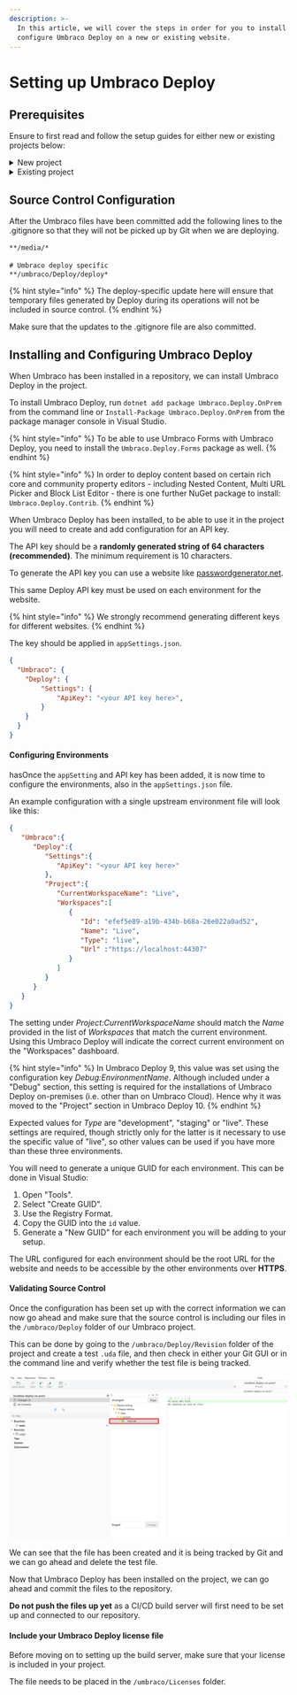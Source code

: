 ```yaml
---
description: >-
  In this article, we will cover the steps in order for you to install and
  configure Umbraco Deploy on a new or existing website.
---
```


# Setting up Umbraco Deploy

## Prerequisites

Ensure to first read and follow the setup guides for either new or existing projects below:

<details>

<summary>New project</summary>

Here we will cover how to install and set up Umbraco Deploy on a new website.

#### Requirement

* Visual Studio 2017 v15.9.6 or later
* Umbraco Deploy license
* SQL Server Database

**Set up the Git repository and Umbraco project**

The first step to get Umbraco Deploy up and running is to set up a GitHub repository. This will be where source code is stored, and, following the GitHub actions example, act as our environment where we will set up a CI/CD pipeline.

1. Using the Visual Studio template, set up a Github repository with a .gitignore file.
2. Clone down the repository to your local machine.
3. Create a new Umbraco project.
4. Run the project.
5. Choose to use a custom SQL connection string pointing to your local database.
6. Commit the files so they are ready to be pushed up once we have set up the build server.

When Umbraco has been installed in a repository, we can continue to install and configure Umbraco Deploy in the project.

</details>

<details>

<summary>Existing project</summary>

Here we will cover the steps in order for you to install Umbraco deploy on your already existing website with content.

We will cover how to install and set up Umbraco deploy on your website and how to generate the UDA files based on your production website's database.

#### Requirement

* Visual Studio 2017 v15.9.6 or later
* Umbraco Deploy license
* Copy of your production site's database
* Copy of views, CSS, and scripts folder from production

**Step 1: Install Umbraco Deploy on Existing site**

To install Umbraco Deploy on an existing site there are additional steps that need to be taken so Umbraco Deploy can run with your website. On an existing Umbraco website, there is already a set of Document Types, Templates, and Data Types with IDs in the database. In order for Umbraco Deploy to work with your website, you will need to make sure that these IDs are in sync between the different environments that you want to add to your setup.

1. Make a copy of the database on the production site.
2. Download your `/Views` folder as well as the folders holding your css files and scripts.

When the production database, folder, and files have been copied down, it's time to set up a git repository and a new Umbraco project.

**Step 2: Set up Git repository and Umbraco project**

The next step to get Umbraco Deploy up and running is to set up a repository and install Umbraco into it.

1. Set up a repository with a .gitignore file using the Visual Studio template.
2. Clone down the repository to your local machine.
3. Create a new Umbraco project.
4. Use the copy of your production Database when setting up the database for the empty project.
5. Add the `/Views` folder as well as the folders holding your css files and scripts.
6. Commit the files so they are ready to be pushed up once you have set up the build server.
7. Run the project.

When Umbraco has been installed in a repository, we can continue to install and configure Umbraco Deploy in the project.

</details>

## Source Control Configuration

After the Umbraco files have been committed add the following lines to the .gitignore so that they will not be picked up by Git when we are deploying.

```
**/media/*

# Umbraco deploy specific
**/umbraco/Deploy/deploy*
```

{% hint style="info" %}
The deploy-specific update here will ensure that temporary files generated by Deploy during its operations will not be included in source control.
{% endhint %}

Make sure that the updates to the .gitignore file are also committed.

## Installing and Configuring Umbraco Deploy

When Umbraco has been installed in a repository, we can install Umbraco Deploy in the project.

To install Umbraco Deploy, run `dotnet add package Umbraco.Deploy.OnPrem` from the command line or `Install-Package Umbraco.Deploy.OnPrem` from the package manager console in Visual Studio.

{% hint style="info" %}
To be able to use Umbraco Forms with Umbraco Deploy, you need to install the `Umbraco.Deploy.Forms` package as well.
{% endhint %}

{% hint style="info" %}
In order to deploy content based on certain rich core and community property editors - including Nested Content, Multi URL Picker and Block List Editor - there is one further NuGet package to install: `Umbraco.Deploy.Contrib`.
{% endhint %}

When Umbraco Deploy has been installed, to be able to use it in the project you will need to create and add configuration for an API key.

The API key should be a **randomly generated string of 64 characters (recommended)**. The minimum requirement is 10 characters.

To generate the API key you can use a website like [passwordgenerator.net](https://passwordsgenerator.net/).

This same Deploy API key must be used on each environment for the website.

{% hint style="info" %}
We strongly recommend generating different keys for different websites.
{% endhint %}

The key should be applied in `appSettings.json`.

```json
{
  "Umbraco": {
    "Deploy": {
        "Settings": {
            "ApiKey": "<your API key here>",
        }
    }
  }
}
```

#### Configuring Environments

hasOnce the `appSetting` and API key has been added, it is now time to configure the environments, also in the `appSettings.json` file.

An example configuration with a single upstream environment file will look like this:

```json
{
   "Umbraco":{
      "Deploy":{
         "Settings":{
            "ApiKey": "<your API key here>"
         },
         "Project":{
            "CurrentWorkspaceName": "Live",
            "Workspaces":[
               {
                  "Id": "efef5e89-a19b-434b-b68a-26e022a0ad52",
                  "Name": "Live",
                  "Type": "live",
                  "Url" :"https://localhost:44307"
               }
            ]
         }
      }
   }
}
```

The setting under _Project:CurrentWorkspaceName_ should match the _Name_ provided in the list of _Workspaces_ that match the current environment. Using this Umbraco Deploy will indicate the correct current environment on the "Workspaces" dashboard.

{% hint style="info" %}
In Umbraco Deploy 9, this value was set using the configuration key _Debug:EnvironmentName_. Although included under a "Debug" section, this setting is required for the installations of Umbraco Deploy on-premises (i.e. other than on Umbraco Cloud). Hence why it was moved to the "Project" section in Umbraco Deploy 10.
{% endhint %}

Expected values for _Type_ are "development", "staging" or "live". These settings are required, though strictly only for the latter is it necessary to use the specific value of "live", so other values can be used if you have more than these three environments.

You will need to generate a unique GUID for each environment. This can be done in Visual Studio:

1. Open "Tools".
2. Select "Create GUID".
3. Use the Registry Format.
4. Copy the GUID into the `id` value.
5. Generate a "New GUID" for each environment you will be adding to your setup.

The URL configured for each environment should be the root URL for the website and needs to be accessible by the other environments over **HTTPS**.

#### Validating Source Control

Once the configuration has been set up with the correct information we can now go ahead and make sure that the source control is including our files in the `/umbraco/Deploy` folder of our Umbraco project.

This can be done by going to the `/umbraco/Deploy/Revision` folder of the project and create a test `.uda` file, and then check in either your Git GUI or in the command line and verify whether the test file is being tracked.

![Test UDA file](<../../../10/umbraco-deploy/getting-started/images/test-UDA (1) (1).png>)

We can see that the file has been created and it is being tracked by Git and we can go ahead and delete the test file.

Now that Umbraco Deploy has been installed on the project, we can go ahead and commit the files to the repository.

**Do not push the files up yet** as a CI/CD build server will first need to be set up and connected to our repository.

#### Include your Umbraco Deploy license file

Before moving on to setting up the build server, make sure that your license is included in your project.

The file needs to be placed in the `/umbraco/Licenses` folder.
